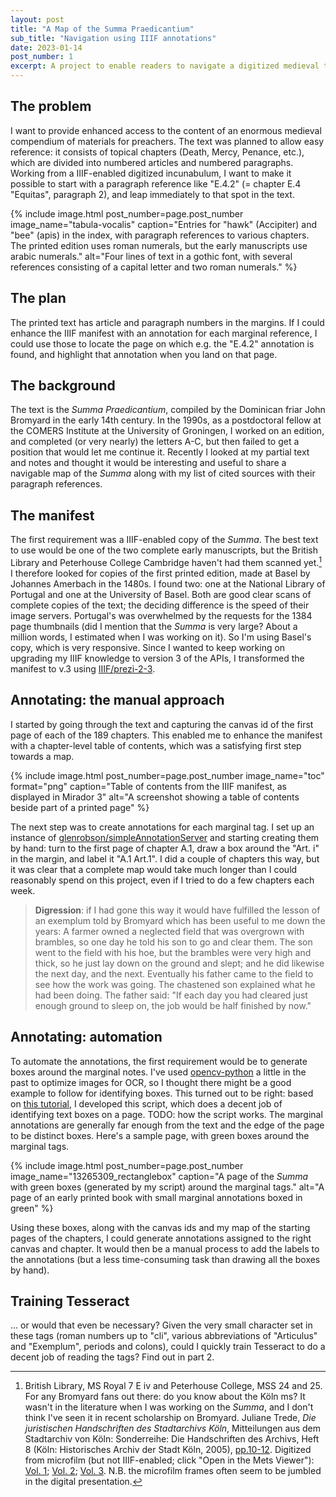 ```yaml
---
layout: post
title: "A Map of the Summa Praedicantium"
sub_title: "Navigation using IIIF annotations"
date: 2023-01-14
post_number: 1
excerpt: A project to enable readers to navigate a digitized medieval text using automatically-generated IIIF annotations.
---
```

## The problem

I want to provide enhanced access to the content of an enormous medieval compendium of materials for preachers. The text was planned to allow easy reference: it consists of topical chapters (Death, Mercy, Penance, etc.), which are divided into numbered articles and numbered paragraphs. Working from a IIIF-enabled digitized incunabulum, I want to make it possible to start with a paragraph reference like "E.4.2" (= chapter E.4 "Equitas", paragraph 2), and leap immediately to that spot in the text.

{% include image.html 
	post_number=page.post_number 
	image_name="tabula-vocalis"
	caption="Entries for \"hawk\" (Accipiter) and \"bee\" (apis) in the index, with paragraph references to various chapters. The printed edition uses roman numerals, but the early manuscripts use arabic numerals." 
	alt="Four lines of text in a gothic font, with several references consisting of a capital letter and two roman numerals." 
%}

## The plan

The printed text has article and paragraph numbers in the margins. If I could enhance the IIIF manifest with an annotation for each marginal reference, I could use those to locate the page on which e.g. the "E.4.2" annotation is found, and highlight that annotation when you land on that page.

## The background

The text is the *Summa Praedicantium*, compiled by the Dominican friar John Bromyard in the early 14th century. In the 1990s, as a postdoctoral fellow at the COMERS Institute at the University of Groningen, I worked on an edition, and completed (or very nearly) the letters A-C, but then failed to get a position that would let me continue it. Recently I looked at my partial text and notes and thought it would be interesting and useful to share a navigable map of the *Summa* along with my list of cited sources with their paragraph references. 

## The manifest

The first requirement was a IIIF-enabled copy of the *Summa*. The best text to use would be one of the two complete early manuscripts, but the British Library and Peterhouse College Cambridge haven't had them scanned yet.[^mss] I therefore looked for copies of the first printed edition, made at Basel by Johannes Amerbach in the 1480s. I found two: one at the National Library of Portugal and one at the University of Basel. Both are good clear scans of complete copies of the text; the deciding difference is the speed of their image servers. Portugal's was overwhelmed by the requests for the 1384 page thumbnails (did I mention that the *Summa* is very large? About a million words, I estimated when I was working on it). So I'm using Basel's copy, which is very responsive. Since I wanted to keep working on upgrading my IIIF knowledge to version 3 of the APIs, I transformed the manifest to v.3 using [IIIF/prezi-2-3](https://github.com/IIIF/prezi-2-to-3).

[^mss]: British Library, MS Royal 7 E iv and Peterhouse College, MSS 24 and 25. For any Bromyard fans out there: do you know about the Köln ms? It wasn't in the literature when I was working on the *Summa*, and I don't think I've seen it in recent scholarship on Bromyard. Juliane Trede, *Die juristischen Handschriften des Stadtarchivs Köln*, Mitteilungen aus dem Stadtarchiv von Köln: Sonderreihe: Die Handschriften des Archivs, Heft 8 (Köln: Historisches Archiv der Stadt Köln, 2005), [pp.10-12](http://bilder.manuscripta-mediaevalia.de/hs//katalogseiten/HSK0556_b010_jpg.htm). Digitized from microfilm (but not IIIF-enabled; click "Open in the Mets Viewer"): [Vol. 1](https://historischesarchivkoeln.de/archive.xhtml?id=Vz++++++90003112PPLS#Vz______90003112PPLS); [Vol. 2](https://historischesarchivkoeln.de/archive.xhtml?id=Vz++++++90003113PPLS#Vz______90003113PPLS); [Vol. 3](https://historischesarchivkoeln.de/archive.xhtml?id=Vz++++++90003114PPLS#Vz______90003114PPLS). N.B. the microfilm frames often seem to be jumbled in the digital presentation.

## Annotating: the manual approach

I started by going through the text and capturing the canvas id of the first page of each of the 189 chapters. This enabled me to enhance the manifest with a chapter-level table of contents, which was a satisfying first step towards a map.

{% include image.html 
	post_number=page.post_number 
	image_name="toc"
	format="png"
	caption="Table of contents from the IIIF manifest, as displayed in Mirador 3" 
	alt="A screenshot showing a table of contents beside part of a printed page" 
%}

The next step was to create annotations for each marginal tag. I set up an instance of [glenrobson/simpleAnnotationServer](https://github.com/glenrobson/SimpleAnnotationServer) and starting creating them by hand: turn to the first page of chapter A.1, draw a box around the "Art. i" in the margin, and label it "A.1 Art.1". I did a couple of chapters this way, but it was clear that a complete map would take much longer than I could reasonably spend on this project, even if I tried to do a few chapters each week.

> **Digression**: if I had gone this way it would have fulfilled the lesson of an exemplum told by Bromyard which has been useful to me down the years: A farmer owned a neglected field that was overgrown with brambles, so one day he told his son to go and clear them. The son went to the field with his hoe, but the brambles were very high and thick, so he just lay down on the ground and slept; and he did likewise the next day, and the next. Eventually his father came to the field to see how the work was going. The chastened son explained what he had been doing. The father said: "If each day you had cleared just enough ground to sleep on, the job would be half finished by now." 

## Annotating: automation

To automate the annotations, the first requirement would be to generate boxes around the marginal notes. I've used [opencv-python](https://pypi.org/project/opencv-python/) a little in the past to optimize images for OCR, so I thought there might be a good example to follow for identifying boxes. This turned out to be right: based on [this tutorial](https://medium.com/pythoneers/text-detection-and-extraction-from-image-with-python-5c0c75a8ff14), I developed this script, which does a decent job of identifying text boxes on a page. TODO: how the script works. The marginal annotations are generally far enough from the text and the edge of the page to be distinct boxes. Here's a sample page, with green boxes around the marginal tags.

{% include image.html 
	post_number=page.post_number 
	image_name="13265309_rectanglebox" 
	caption="A page of the *Summa* with green boxes (generated by my script) around the marginal tags." 
	alt="A page of an early printed book with small marginal annotations boxed in green" 
%}

Using these boxes, along with the canvas ids and my map of the starting pages of the chapters, I could generate annotations assigned to the right canvas and chapter. It would then be a manual process to add the labels to the annotations (but a less time-consuming task than drawing all the boxes by hand).

## Training Tesseract

... or would that even be necessary? Given the very small character set in these tags (roman numbers up to "cli", various abbreviations of "Articulus" and "Exemplum", periods and colons), could I quickly train Tesseract to do a decent job of reading the tags? Find out in part 2.
